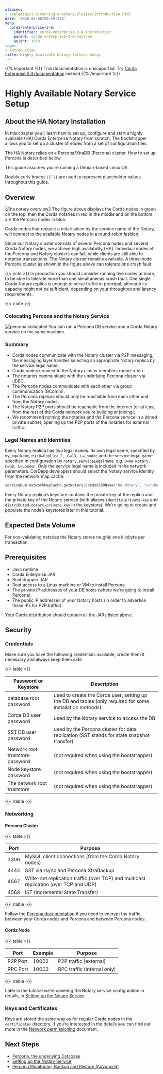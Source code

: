 ```yaml
---
aliases:
- /releases/3.0/running-a-notary-cluster/introduction.html
date: '2020-01-08T09:59:25Z'
menu:
  corda-enterprise-3-0:
    identifier: corda-enterprise-3-0-introduction
    parent: corda-enterprise-3-0-toctree
    weight: 1010
tags:
- introduction
title: Highly Available Notary Service Setup
---
```

{{% important %}}
This documentation is unsupported.
Try [Corda Enterprise 3.3 documentation](/docs/corda-enterprise/3.3/_index.md) instead
{{% /important %}}


# Highly Available Notary Service Setup


## About the HA Notary Installation

In this chapter you’ll learn how to set up, configure and start a highly
available (HA) Corda Enterprise Notary from scratch.
The bootstrapper allows you to set up a cluster of nodes from
a set of configuration files.

The HA Notary relies on a Percona/XtraDB (Percona) cluster. How to set up Percona
is described below.

This guide assumes you’re running a Debian-based Linux OS.

Double curly braces `{{ }}` are used to represent placeholder values
throughout this guide.


## Overview

![ha notary overview2](/en/ha-notary-overview2.png "ha notary overview2")
The figure above displays the Corda nodes in green on the top, then the Corda
notaries in red in the middle and on the bottom are the Percona nodes in blue.

Corda nodes that request a notarisation by the service name of the Notary,
will connect to the available Notary nodes in a round-robin fashion.

Since our Notary cluster consists of several Percona nodes and several Corda
Notary nodes, we achieve high availability (HA). Individual nodes of the
Percona and Notary clusters can fail, while clients are still able to
notarise transactions. The Notary cluster remains available. A three-node
Percona cluster as shown in the figure above can tolerate one crash fault.

{{< note >}}
In production you should consider running five nodes or more, to be able to
tolerate more than one simultaneous crash fault. One single Corda Notary
replica is enough to serve traffic in principal, although its capacity might
not be sufficient, depending on your throughput and latency requirements.

{{< /note >}}

### Colocating Percona and the Notary Service

![percona colocated](/en/percona-colocated.png "percona colocated")
You can run a Percona DB service and a Corda Notary service on the same machine.


### Summary


* Corda nodes communicate with the Notary cluster via P2P messaging, the messaging layer handles selecting an appropriate Notary replica by the service legal name.
* Corda nodes connect to the Notary cluster members round-robin.
* The notaries communicate with the underlying Percona cluster via JDBC.
* The Percona nodes communicate with each other via group communication (GComm).
* The Percona replicas should only be reachable from each other and from the Notary nodes.
* The Notary P2P ports should be reachable from the internet (or at least from the rest of the Corda network you’re building or joining).
* We recommend running the notaries and the Percona service in a joined private subnet, opening up the P2P ports of the notaries for external traffic.


### Legal Names and Identities

Every Notary replica has two legal names. Its own legal name, specified by
`myLegalName`, e.g `O=Replica 1, C=GB, L=London` and the service legal name
specified in configuration by `notary.serviceLegalName`, e.g. `O=HA Notary,
C=GB, L=London`. Only the service legal name is included in the network
parameters. CorDapp developers should select the Notary service identity from the network map cache.

```kotlin
serviceHub.networkMapCache.getNotary(CordaX500Name("HA Notary", "London", "GB"))
```

Every Notary replica’s keystore contains the private key of the replica and the
private key of the Notary service (with aliases `identity-private-key` and
`distributed-notary-private key` in the keystore). We’re going to create and
populate the node’s keystores later in this tutorial.


## Expected Data Volume

For non-validating notaries the Notary stores roughly one kilobyte per transaction.


## Prerequisites


* Java runtime
* Corda Enterprise JAR
* Bootstrapper JAR
* Root access to a Linux machine or VM to install Percona
* The private IP addresses of your DB hosts (where we’re going to install Percona)
* The public IP addresses of your Notary hosts (in order to advertise these IPs for P2P traffic)

Your Corda distribution should contain all the JARs listed above.


## Security


### Credentials

Make sure you have the following credentials available, create them if necessary and always
keep them safe.


{{< table >}}

|Password or Keystore|Description|
|--------------------------------|------------------------------------------------------------------------------------------------------------|
|database root password|used to create the Corda user, setting up the DB and tables (only required for some installation methods)|
|Corda DB user password|used by the Notary service to access the DB|
|SST DB user password|used by the Percona cluster for data replication (SST stands for state snapshot transfer)|
|Network root truststore password|(not required when using the bootstrapper)|
|Node keystore password|(not required when using the bootstrapper)|
|The network root truststore|(not required when using the bootstrapper)|

{{< /table >}}


### Networking


#### Percona Cluster


{{< table >}}

|Port|Purpose|
|-----|-------------------------------------------------------------------------------------|
|3306|MySQL client connections (from the Corda Notary nodes)|
|4444|SST via rsync and Percona XtraBackup|
|4567|Write-set replication traffic (over TCP) and multicast replication (over TCP and UDP)|
|4568|IST (Incremental State Transfer)|

{{< /table >}}

Follow the [Percona documentation](https://www.percona.com/doc/percona-xtradb-cluster/5.7/security/encrypt-traffic.html)
if you need to encrypt the traffic between your Corda nodes and Percona and between Percona nodes.


#### Corda Node


{{< table >}}

|Port|Example|Purpose|
|---------|-------|------------------------------|
|P2P Port|10002|P2P traffic (external)|
|RPC Port|10003|RPC traffic (internal only)|

{{< /table >}}

Later in the tutorial we’re covering the Notary service configuration in details, in [Setting up the Notary Service](installing-the-notary-service.md).


### Keys and Certificates

Keys are stored the same way as for regular Corda nodes in the `certificates`
directory. If you’re interested in the details you can find out
more in the [Network permissioning](../permissioning.md) document.


## Next Steps



* [Percona, the underlying Database](installing-percona.md)
* [Setting up the Notary Service](installing-the-notary-service.md)
* [Percona Monitoring, Backup and Restore (Advanced)](operating-percona.md)



